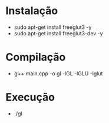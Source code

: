 # Instalação

- sudo apt-get install freeglut3 -y
- sudo apt-get install freeglut3-dev -y

# Compilação 

- g++ main.cpp -o gl -lGL -lGLU -lglut

# Execução

- ./gl